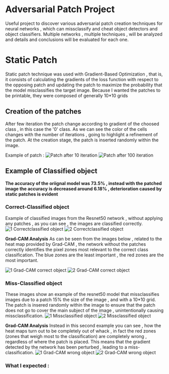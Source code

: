 ﻿# Adversarial Patch Project 

Useful project to discover various adversarial patch creation techniques for neural networks , which can missclassify and cheat object detectors and object classifiers. Multiple networks , multiple techniques , will be analyzed and details and conclusions will be evaluated for each one.


# Static Patch

Static patch technique was used with Gradient-Based Optimization , that is, it consists of calculating the gradients of the loss function with respect to the opposing patch and updating the patch to maximize the probability that the model misclassifies the target image. 
Because I wanted the patches to be printable, they were composed of generally 10*10 grids

## Creation of the patches
After few iteration the patch change according to gradient of the choosed class , in this case the '0' class. As we can see the color of the cells changes with the number of iterations , going to highlight a refinement of the patch. At the creation stage, the patch is inserted randomly within the image.

Example of patch : 
![Patch after 10 iteration](img/patch10.png)
![Patch after 100 iteration](img/patch200.png)

## Example of Classified object

**The accuracy of the oriignal model was 73.5% ,  instead with the patched image the accuracy is decreased around 6.18% , deterioration caused by static patches is evident**

### Correct-Classified object
Example of classified images from the Resnet50 network , without applying any patches , as you can see , the images are classified correctly.
![1 Correctclassified object](img/1corr.png)
![2 Correctclassified object](img/2corr.png)

**Grad-CAM Analysis**
As can be seen from the images below , related to the heat map provided by Grad-CAM , the network without the patches correctly identifies the pixel zones most relevant to the correct class classification. The blue zones are the least important , the red zones are the most important.

![1 Grad-CAM correct object](img/corr_grad_1.png)
![2 Grad-CAM correct object](img/corr_grad_2.png)

### Miss-Classified object
These images show an example of the resnet50 model that missclassifies images due to a patch 15% the size of the image , and with a 10*10 grid. The patch is insered randomly within the image to ensure that the patch does not go to cover the main subject of the image , unintentionally causing missclassification.
![1 Missclassified object](img/1miss.png)
![2 Missclassified object](img/2miss.png)

**Grad-CAM Analysis**
Instead in this second example you can see , how the heat maps turn out to be completely out of whack , in fact the red zones (zones that weigh most to the classification) are completely wrong , regardless of where the patch is placed. This means that the gradient detected by the network has been perturbed , leading to a miss-classification.
![1 Grad-CAM wrong object](img/wrong_grad_1.png)
![2 Grad-CAM wrong object](img/wrong_grad_2.png)
### What I expected : 






